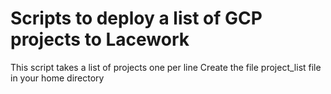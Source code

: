 # Scripts to deploy a list of GCP projects to Lacework

This script takes a list of projects one per line
Create the file project_list file in your home directory
